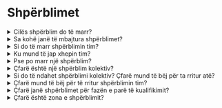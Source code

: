 # Shpërblimet

<details>
<summary>Cilës shpërblim do të marr?</summary>

Bazuar në pikët tuaja totale dhe në arritjet e përbashkëta të qëllimeve, do të merrni një shpërblim individual në tokenet $XBG, si dhe një shpërblim kolektiv në tokenet $XBG. Të gjitha shpërblimet janë [të mbajtura](rewards-test.md#sa kohë janë të mbajtura shpërblimet).

</details>

<details>
<summary>Sa kohë janë të mbajtura shpërblimet?</summary>

</details>

<details>
<summary>Si do të marr shpërblimin tim?</summary>

Pas përfundimit të kualifikuesit ose sezonit, shpërblimet do të dërgohen në xhepin tuaj të dhënë, bazuar në renditjen tuaj përfundimtare pas përfundimit të konkursit. Shenim: Të gjitha shpërblimet janë [të mbajtura](rewards-test.md#sa kohë janë të mbajtura shpërblimet).

</details>

<details>
<summary>Ku mund të jap xhepin tim?</summary>

</details>

<details>
<summary>Pse po marr një shpërblim?</summary>

Ju shpërblejmë në shenjë mirënjohje për pjesëmarrjen dhe kontributin tuaj aktive në zgjerimin e komunitetit XBorg dhe për promovimin e tokenit tonë $XBG.

</details>

<details>
<summary>Çfarë është një shpërblim kolektiv?</summary>

Një shpërblim kolektiv është një tregim i mirënjohjes sonë për përpjekjen kolektive të pjesëmarrësve, ku shpërblimet rriten në nivele të ndryshme duke arritur objektivat kolektive gjatë sezonit. Sipas renditjes tuaj në fund të sezonit, do të merrni një shpërblim shtesë nga fondi kolektiv.

</details>

<details>
<summary>Si do të ndahet shpërblimi kolektiv? Çfarë mund të bëj për ta rritur atë?</summary>

Ndarja e shpërblimit kolektiv varet nga renditja juaj dhe mund të rritet në mënyrë kolektive duke arritur objektivat kolektive ose duke plotësuar veprime të shpejta. Për më shumë informacion, ju lutemi referohuni te [rregullat](rules-test.md).

</details>

<details>
<summary>Çfarë mund të bëj për të rritur shpërblimin tim?</summary>

Mënyra më e mirë për të maksimizuar shpërblimin tuaj është përmes konsistencës së kombinuar me viralitetin. Sa më e gjerë të jetë ndikimi juaj, aq më lart do të ngjiteni në tabelën e renditjes.

</details>

<details>
<summary>Çfarë janë shpërblimet për fazën e parë të kualifikimit?</summary>

Në fazën e parë të kualifikimit, shuma totale e shpërblimeve arrin në maksimumin e 100k XBG, ku një pjesë është e lidhur me përfundimin e suksesshëm të qëllimeve kolektive.

</details>

<details>
<summary>Çfarë është zona e shpërblimit?</summary>

</details>